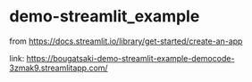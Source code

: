 # demo-streamlit_example 

from https://docs.streamlit.io/library/get-started/create-an-app


link: https://bougatsaki-demo-streamlit-example-democode-3zmak9.streamlitapp.com/
